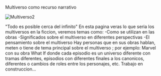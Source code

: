 Multiverso como recurso narrativo

![Multiverso2](https://github.com/user-attachments/assets/2c1726f9-dc16-41cc-90cc-73bfccd189d7)

"Todo es posible cerca del infinito"
En esta pagina veras lo que seria los multiversos en la ficcion, veremos temas como: -Como se utilizan en las obras -Significados sobre el multiverso en diferentes perspectivas 
-EI pensamiento sobre el multiverso Hay personas que en sus obras hablan, meten o tiene de tema principal sobre el multiverso ; por ejemplo: 
Marvel con su obra What If donde cada episodio es un universo diferente con tramas diferentes, episodios con diferentes finales a los canonicos, 
diferentes o cambios de roles entre los personajes, etc.
                                                                        Trabajo en construccion...
